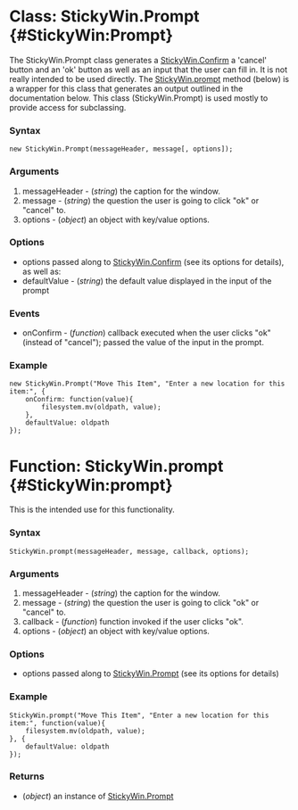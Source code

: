 Class: StickyWin.Prompt {#StickyWin:Prompt}
==================================

The StickyWin.Prompt class generates a [StickyWin.Confirm][] a 'cancel' button and an 'ok' button as well as an input that the user can fill in. It is not really intended to be used directly. The [StickyWin.prompt][] method (below) is a wrapper for this class that generates an output outlined in the documentation below. This class (StickyWin.Prompt) is used mostly to provide access for subclassing.

### Syntax

	new StickyWin.Prompt(messageHeader, message[, options]);

### Arguments

1. messageHeader - (*string*) the caption for the window.
2. message - (*string*) the question the user is going to click "ok" or "cancel" to.
4. options - (*object*) an object with key/value options.

### Options

* options passed along to [StickyWin.Confirm][] (see its options for details), as well as:
* defaultValue - (*string*) the default value displayed in the input of the prompt

### Events

* onConfirm - (*function*) callback executed when the user clicks "ok" (instead of "cancel"); passed the value of the input in the prompt.

### Example

	new StickyWin.Prompt("Move This Item", "Enter a new location for this item:", {
		onConfirm: function(value){
			filesystem.mv(oldpath, value);
		},
		defaultValue: oldpath
	});

Function: StickyWin.prompt {#StickyWin:prompt}
==================================

This is the intended use for this functionality.

### Syntax

	StickyWin.prompt(messageHeader, message, callback, options);

### Arguments

1. messageHeader - (*string*) the caption for the window.
2. message - (*string*) the question the user is going to click "ok" or "cancel" to.
3. callback - (*function*) function invoked if the user clicks "ok".
4. options - (*object*) an object with key/value options.

### Options

* options passed along to [StickyWin.Prompt][] (see its options for details)

### Example

	StickyWin.prompt("Move This Item", "Enter a new location for this item:", function(value){
		filesystem.mv(oldpath, value);
	}, {
		defaultValue: oldpath
	});

### Returns

* (*object*) an instance of [StickyWin.Prompt][]

[StickyWin.Alert]: #StickyWin.Alert
[StickyWin.Confirm]: http://clientcide.com/docs/UI/StickyWin.Confirm
[StickyWin.Prompt]: #StickyWin.Prompt
[StickyWin.prompt]: #StickyWin.prompt